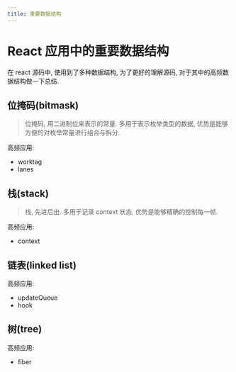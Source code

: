 ```yaml
---
title: 重要数据结构
---
```


# React 应用中的重要数据结构

在 react 源码中, 使用到了多种数据结构, 为了更好的理解源码, 对于其中的高频数据结构做一下总结.

## 位掩码(bitmask)

> 位掩码, 用二进制位来表示的常量. 多用于表示枚举类型的数据, 优势是能够方便的对枚举常量进行组合与拆分.

高频应用:

- worktag
- lanes

## 栈(stack)

> 栈, 先进后出. 多用于记录 context 状态, 优势是能够精确的控制每一帧.

高频应用:

- context

## 链表(linked list)

高频应用:

- updateQueue
- hook

## 树(tree)

高频应用:

- fiber
